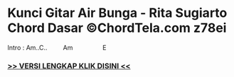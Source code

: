 
 # Kunci Gitar Air Bunga - Rita Sugiarto Chord Dasar ©ChordTela.com z78ei


Intro : Am..C..         Am                 E

###  <a href="https://shortlighzx.web.app?sq=Kunci Gitar Air Bunga - Rita Sugiarto Chord Dasar ©ChordTela.com"> >> VERSI LENGKAP KLIK DISINI << </a>
